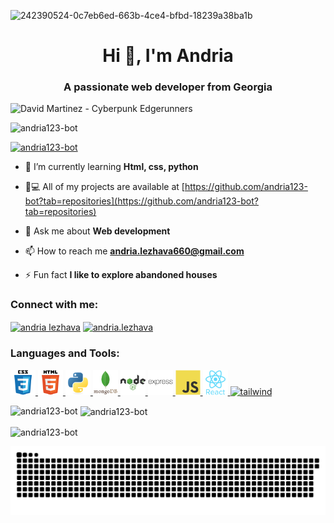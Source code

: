 ![242390524-0c7eb6ed-663b-4ce4-bfbd-18239a38ba1b](https://github.com/user-attachments/assets/33b7031c-4416-46b6-85e6-569295791ed1)


<h1 align="center">Hi 👋, I'm Andria</h1>
<h3 align="center">A passionate web developer from Georgia</h3>

<img src="https://media1.tenor.com/m/EIzp03Yuy1EAAAAd/sounds-fine-david-martinez.gif" 
     alt="David Martinez - Cyberpunk Edgerunners" 
     width="auto" />




<p align="left"> <img src="https://komarev.com/ghpvc/?username=andria123-bot&label=Profile%20views&color=0e75b6&style=flat" alt="andria123-bot" /> </p>

<p align="left"> <a href="https://github.com/ryo-ma/github-profile-trophy"><img src="https://github-profile-trophy.vercel.app/?username=andria123-bot" alt="andria123-bot" /></a> </p>

- 🌱 I’m currently learning **Html, css, python**

- 👨💻 All of my projects are available at [https://github.com/andria123-bot?tab=repositories](https://github.com/andria123-bot?tab=repositories)

- 💬 Ask me about **Web development**

- 📫 How to reach me **andria.lezhava660@gmail.com**

- ⚡ Fun fact **I like to explore abandoned houses**

<h3 align="left">Connect with me:</h3>
<p align="left">
<a href="https://fb.com/andria lezhava" target="blank"><img align="center" src="https://raw.githubusercontent.com/rahuldkjain/github-profile-readme-generator/master/src/images/icons/Social/facebook.svg" alt="andria lezhava" height="30" width="40" /></a>
<a href="https://instagram.com/andria.lezhava" target="blank"><img align="center" src="https://raw.githubusercontent.com/rahuldkjain/github-profile-readme-generator/master/src/images/icons/Social/instagram.svg" alt="andria.lezhava" height="30" width="40" /></a>
</p>

<h3 align="left">Languages and Tools:</h3>
<p align="left">
  <a href="https://www.w3schools.com/css/" target="_blank" rel="noreferrer">
    <img src="https://raw.githubusercontent.com/devicons/devicon/master/icons/css3/css3-original-wordmark.svg" alt="css3" width="40" height="40"/>
  </a>
  <a href="https://www.w3.org/html/" target="_blank" rel="noreferrer">
    <img src="https://raw.githubusercontent.com/devicons/devicon/master/icons/html5/html5-original-wordmark.svg" alt="html5" width="40" height="40"/>
  </a>
  <a href="https://www.python.org" target="_blank" rel="noreferrer">
    <img src="https://raw.githubusercontent.com/devicons/devicon/master/icons/python/python-original.svg" alt="python" width="40" height="40"/>
  </a>
  <a href="https://www.mongodb.com/" target="_blank" rel="noreferrer">
    <img src="https://raw.githubusercontent.com/devicons/devicon/master/icons/mongodb/mongodb-original-wordmark.svg" alt="mongodb" width="40" height="40"/>
  </a>
  <a href="https://nodejs.org" target="_blank" rel="noreferrer">
    <img src="https://raw.githubusercontent.com/devicons/devicon/master/icons/nodejs/nodejs-original-wordmark.svg" alt="nodejs" width="40" height="40"/>
  </a>
  <a href="https://expressjs.com" target="_blank" rel="noreferrer">
    <img src="https://raw.githubusercontent.com/devicons/devicon/master/icons/express/express-original-wordmark.svg" alt="express" width="40" height="40"/>
  </a>
  <a href="https://developer.mozilla.org/en-US/docs/Web/JavaScript" target="_blank" rel="noreferrer">
    <img src="https://raw.githubusercontent.com/devicons/devicon/master/icons/javascript/javascript-original.svg" alt="javascript" width="40" height="40"/>
  </a>
  <a href="https://reactjs.org/" target="_blank" rel="noreferrer">
    <img src="https://raw.githubusercontent.com/devicons/devicon/master/icons/react/react-original-wordmark.svg" alt="react" width="40" height="40"/>
  </a>
  <a href="https://tailwindcss.com/" target="_blank" rel="noreferrer">
    <img src="https://www.vectorlogo.zone/logos/tailwindcss/tailwindcss-icon.svg" alt="tailwind" width="40" height="40"/>
  </a>
</p>



<p><img align="left" src="https://github-readme-stats.vercel.app/api/top-langs?username=andria123-bot&show_icons=true&locale=en&layout=compact" alt="andria123-bot" /></p>

<p>&nbsp;<img align="center" src="https://github-readme-stats.vercel.app/api?username=andria123-bot&show_icons=true&locale=en" alt="andria123-bot" /></p>

<p><img align="center" src="https://github-readme-streak-stats.herokuapp.com/?user=andria123-bot&" alt="andria123-bot" /></p>

![snake gif](https://github.com/andria123-bot/andria123-bot/blob/output/github-snake-dark.svg)
